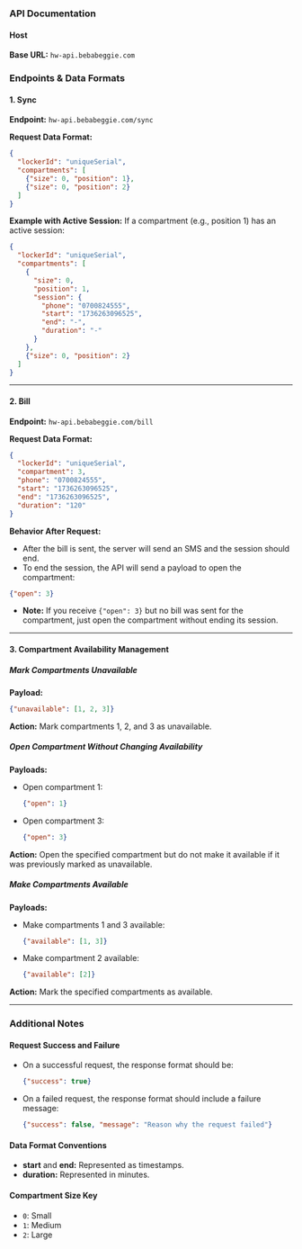 ### API Documentation

#### Host
**Base URL:** `hw-api.bebabeggie.com`

### Endpoints & Data Formats

#### 1. **Sync**
**Endpoint:** `hw-api.bebabeggie.com/sync`

**Request Data Format:**
```json
{
  "lockerId": "uniqueSerial",
  "compartments": [
    {"size": 0, "position": 1},
    {"size": 0, "position": 2}
  ]
}
```

**Example with Active Session:**
If a compartment (e.g., position 1) has an active session:
```json
{
  "lockerId": "uniqueSerial",
  "compartments": [
    {
      "size": 0,
      "position": 1,
      "session": {
        "phone": "0700824555",
        "start": "1736263096525",
        "end": "-",
        "duration": "-"
      }
    },
    {"size": 0, "position": 2}
  ]
}
```

---

#### 2. **Bill**
**Endpoint:** `hw-api.bebabeggie.com/bill`

**Request Data Format:**
```json
{
  "lockerId": "uniqueSerial",
  "compartment": 3,
  "phone": "0700824555",
  "start": "1736263096525",
  "end": "1736263096525",
  "duration": "120"
}
```

**Behavior After Request:**
- After the bill is sent, the server will send an SMS and the session should end.
- To end the session, the API will send a payload to open the compartment:
```json
{"open": 3}
```
- **Note:** If you receive `{"open": 3}` but no bill was sent for the compartment, just open the compartment without ending its session.

---

#### 3. **Compartment Availability Management**

##### **Mark Compartments Unavailable**
**Payload:**
```json
{"unavailable": [1, 2, 3]}
```
**Action:** Mark compartments 1, 2, and 3 as unavailable.

##### **Open Compartment Without Changing Availability**
**Payloads:**
- Open compartment 1:
  ```json
  {"open": 1}
  ```
- Open compartment 3:
  ```json
  {"open": 3}
  ```
**Action:** Open the specified compartment but do not make it available if it was previously marked as unavailable.

##### **Make Compartments Available**
**Payloads:**
- Make compartments 1 and 3 available:
  ```json
  {"available": [1, 3]}
  ```
- Make compartment 2 available:
  ```json
  {"available": [2]}
  ```
**Action:** Mark the specified compartments as available.

---

### Additional Notes

#### Request Success and Failure
- On a successful request, the response format should be:
  ```json
  {"success": true}
  ```
- On a failed request, the response format should include a failure message:
  ```json
  {"success": false, "message": "Reason why the request failed"}
  ```

#### Data Format Conventions
- **start** and **end:** Represented as timestamps.
- **duration:** Represented in minutes.

#### Compartment Size Key
- `0`: Small
- `1`: Medium
- `2`: Large

